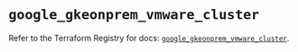 # `google_gkeonprem_vmware_cluster`

Refer to the Terraform Registry for docs: [`google_gkeonprem_vmware_cluster`](https://registry.terraform.io/providers/hashicorp/google-beta/5.35.0/docs/resources/google_gkeonprem_vmware_cluster).
